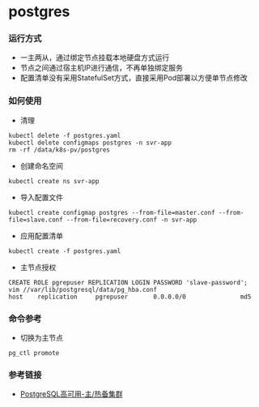 # postgres

### 运行方式
- 一主两从，通过绑定节点挂载本地硬盘方式运行
- 节点之间通过宿主机IP进行通信，不再单独绑定服务
- 配置清单没有采用StatefulSet方式，直接采用Pod部署以方便单节点修改

### 如何使用
- 清理
```
kubectl delete -f postgres.yaml
kubectl delete configmaps postgres -n svr-app
rm -rf /data/k8s-pv/postgres
```
- 创建命名空间
```
kubectl create ns svr-app
```
- 导入配置文件
```
kubectl create configmap postgres --from-file=master.conf --from-file=slave.conf --from-file=recovery.conf -n svr-app
```
- 应用配置清单
```
kubectl create -f postgres.yaml
```
- 主节点授权
```
CREATE ROLE pgrepuser REPLICATION LOGIN PASSWORD 'slave-password';
vim //var/lib/postgresql/data/pg_hba.conf
host    replication     pgrepuser       0.0.0.0/0               md5
```

### 命令参考
- 切换为主节点
```
pg_ctl promote
```

### 参考链接
- [PostgreSQL高可用-主/热备集群](https://www.yangbajing.me/2017/09/20/postgresql%E9%AB%98%E5%8F%AF%E7%94%A8-%E4%B8%BB%E7%83%AD%E5%A4%87%E9%9B%86%E7%BE%A4/)
